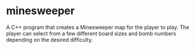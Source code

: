 # minesweeper
A C++ program that creates a Minesweeper map for the player to play. The player can select from a few different board sizes and bomb numbers depending on the desired difficulty.
